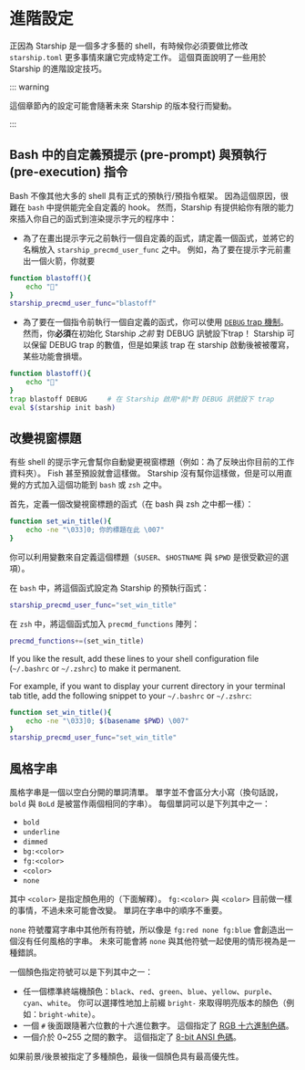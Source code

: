 # 進階設定

正因為 Starship 是一個多才多藝的 shell，有時候你必須要做比修改 `starship.toml` 更多事情來讓它完成特定工作。 這個頁面說明了一些用於 Starship 的進階設定技巧。

::: warning

這個章節內的設定可能會隨著未來 Starship 的版本發行而變動。

:::

## Bash 中的自定義預提示 (pre-prompt) 與預執行 (pre-execution) 指令

Bash 不像其他大多的 shell 具有正式的預執行/預指令框架。 因為這個原因，很難在 `bash` 中提供能完全自定義的 hook。 然而，Starship 有提供給你有限的能力來插入你自己的函式到渲染提示字元的程序中：

- 為了在畫出提示字元之前執行一個自定義的函式，請定義一個函式，並將它的名稱放入 `starship_precmd_user_func` 之中。 例如，為了要在提示字元前畫出一個火箭，你就要

```bash
function blastoff(){
    echo "🚀"
}
starship_precmd_user_func="blastoff"
```

- 為了要在一個指令前執行一個自定義的函式，你可以使用 [`DEBUG` trap 機制](https://jichu4n.com/posts/debug-trap-and-prompt_command-in-bash/)。 然而，你**必須**在初始化 Starship *之前* 對 DEBUG 訊號設下trap！ Starship 可以保留 DEBUG trap 的數值，但是如果該 trap 在 starship 啟動後被被覆寫，某些功能會損壞。

```bash
function blastoff(){
    echo "🚀"
}
trap blastoff DEBUG     # 在 Starship 啟用*前*對 DEBUG 訊號設下 trap
eval $(starship init bash)
```

## 改變視窗標題

有些 shell 的提示字元會幫你自動變更視窗標題（例如：為了反映出你目前的工作資料夾）。 Fish 甚至預設就會這樣做。 Starship 沒有幫你這樣做，但是可以用直覺的方式加入這個功能到 `bash` 或 `zsh` 之中。

首先，定義一個改變視窗標題的函式（在 bash 與 zsh 之中都一樣）：

```bash
function set_win_title(){
    echo -ne "\033]0; 你的標題在此 \007"
}
```

你可以利用變數來自定義這個標題（`$USER`、`$HOSTNAME` 與 `$PWD` 是很受歡迎的選項）。

在 `bash` 中，將這個函式設定為 Starship 的預執行函式：

```bash
starship_precmd_user_func="set_win_title"
```

在 `zsh` 中，將這個函式加入 `precmd_functions` 陣列：

```bash
precmd_functions+=(set_win_title)
```

If you like the result, add these lines to your shell configuration file (`~/.bashrc` or `~/.zshrc`) to make it permanent.

For example, if you want to display your current directory in your terminal tab title, add the following snippet to your `~/.bashrc` or `~/.zshrc`:

```bash
function set_win_title(){
    echo -ne "\033]0; $(basename $PWD) \007"
}
starship_precmd_user_func="set_win_title"
```

## 風格字串

風格字串是一個以空白分開的單詞清單。 單字並不會區分大小寫（換句話說，`bold` 與 `BoLd` 是被當作兩個相同的字串）。 每個單詞可以是下列其中之一：

  - `bold`
  - `underline`
  - `dimmed`
  - `bg:<color>`
  - `fg:<color>`
  - `<color>`
  - `none`

其中 `<color>` 是指定顏色用的（下面解釋）。 `fg:<color>` 與 `<color>` 目前做一樣的事情，不過未來可能會改變。 單詞在字串中的順序不重要。

`none` 符號覆寫字串中其他所有符號，所以像是 `fg:red none fg:blue` 會創造出一個沒有任何風格的字串。 未來可能會將 `none` 與其他符號一起使用的情形視為是一種錯誤。

一個顏色指定符號可以是下列其中之一：

 - 任一個標準終端機顏色：`black`、`red`、`green`、`blue`、`yellow`、`purple`、`cyan`、`white`。 你可以選擇性地加上前綴 `bright-` 來取得明亮版本的顏色（例如：`bright-white`）。
 - 一個 `#` 後面跟隨著六位數的十六進位數字。 這個指定了 [RGB 十六進制色碼](https://www.w3schools.com/colors/colors_hexadecimal.asp)。
 - 一個介於 0~255 之間的數字。 這個指定了 [8-bit ANSI 色碼](https://i.stack.imgur.com/KTSQa.png)。

如果前景/後景被指定了多種顏色，最後一個顏色具有最高優先性。
